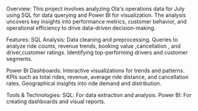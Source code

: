 Overview:
This project involves analyzing Ola's operations data for July using SQL for data querying and Power BI for visualization. 
The analysis uncovers key insights into performance metrics, customer behavior, and operational efficiency to drive data-driven decision-making.

Features:
SQL Analysis:
Data cleaning and preprocessing.
Queries to analyze ride counts, revenue trends, booking value ,cancellation , and driver,customer ratings.
Identifying top-performing drivers and customer segments.

Power BI Dashboards:
Interactive visualizations for trends and patterns.
KPIs such as total rides, revenue, average ride distance, and cancellation rates.
Geographical insights into ride demand and distribution.

Tools & Technologies:
SQL: For data extraction and analysis.
Power BI: For creating dashboards and visual reports.
